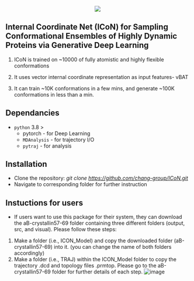 
<p align="center">
  <img src="docs/figs/ICoN.png">
</p>

## Internal Coordinate Net (ICoN) for Sampling Conformational Ensembles of Highly Dynamic Proteins via Generative Deep Learning

1. ICoN is trained on ~10000 of fully atomistic and highly flexible conformations

2. It uses vector internal coordinate representation as input features- vBAT

3. It can train ~10K conformations in a few mins, and generate ~100K conformations in less than a min.



## Dependancies
- `python` 3.8 >
  - pytorch - for Deep Learning
  - `MDAnalysis` - for trajectory I/O
  - `pytraj` - for analysis

## Installation

- Clone the repository:
  *git clone https://github.com/chang-group/ICoN.git*
- Navigate to corresponding folder for further instruction
## Instuctions for users

- If users want to use this package for their system, they can download the aB-crystallin57-69 folder containing three different folders (output, src, and visual). Please follow these steps:

1.	Make a folder (i.e., ICON_Model) and copy the downloaded folder (aB-crystallin57-69) into it. (you can change the name of both folders accordingly)
2.	Make a folder (i.e., TRAJ) within the ICON_Model folder to copy the trajectory .dcd and topology files .prmtop.
Please go to the aB-crystallin57-69 folder for further details of each step.
![image](https://github.com/user-attachments/assets/b13314f9-7337-45fc-9d2e-6cef499ed915)




